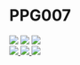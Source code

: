 # PPG007

<img src="https://github-readme-stats.vercel.app/api?username=PPG007&count_private=true&show_icons=true&theme=algolia" />

<img src="https://github-readme-streak-stats.herokuapp.com?user=PPG007&theme=dark&hide_border=true&locale=zh" />

<img src="https://github-readme-stats.vercel.app/api/top-langs/?username=PPG007" />

<div>
    <a href="https://github.com/PPG007/PPG007.github.io.git">
        <img src="https://github-readme-stats.vercel.app/api/pin/?username=PPG007&repo=PPG007.github.io&theme=algolia&show_owner=true" />
    </a>
    <a href="https://github.com/PPG007/protoc-gen.git">
        <img src="https://github-readme-stats.vercel.app/api/pin/?username=PPG007&repo=protoc-gen&theme=algolia&show_owner=true" />
    </a>
    <a href="https://github.com/qiniu/qmgo.git">
        <img src="https://github-readme-stats.vercel.app/api/pin/?username=qiniu&repo=qmgo&theme=algolia&show_owner=true" />
    </a>
</div>
